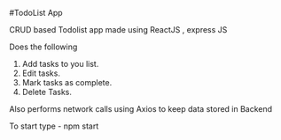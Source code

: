#TodoList App

CRUD based Todolist app made using ReactJS , express JS

Does the following 
1. Add tasks to you list.
2.  Edit tasks.
3. Mark tasks as complete.
4. Delete Tasks.

Also performs network calls using Axios to keep data stored in Backend

To start type - npm start 
